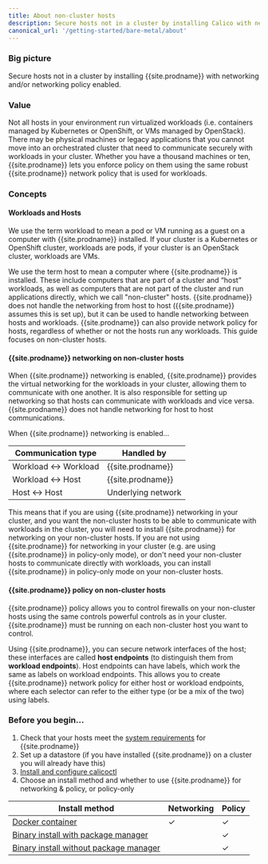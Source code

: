 ```yaml
---
title: About non-cluster hosts
description: Secure hosts not in a cluster by installing Calico with networking and/or networking policy enabled.
canonical_url: '/getting-started/bare-metal/about'
---
```


### Big picture

Secure hosts not in a cluster by installing {{site.prodname}} with networking and/or networking policy enabled.

### Value

Not all hosts in your environment run virtualized workloads (i.e. containers managed by Kubernetes or OpenShift, or VMs managed by OpenStack). There may be physical machines or legacy applications that you cannot move into an orchestrated cluster that need to communicate securely with workloads in your cluster. Whether you have a thousand machines or ten, {{site.prodname}} lets you enforce policy on them using the same robust {{site.prodname}} network policy that is used for workloads. 


### Concepts

#### Workloads and Hosts

We use the term workload to mean a pod or VM running as a guest on a computer with {{site.prodname}} installed. If your cluster is a Kubernetes or OpenShift cluster, workloads are pods, if your cluster is an OpenStack cluster, workloads are VMs. 

We use the term host to mean a computer where {{site.prodname}} is installed. These include computers that are part of a cluster and “host” workloads, as well as computers that are not part of the cluster and run applications directly, which we call "non-cluster" hosts.  {{site.prodname}} does not handle the networking from host to host ({{site.prodname}} assumes this is set up), but it can be used to handle networking between hosts and workloads.  {{site.prodname}} can also provide network policy for hosts, regardless of whether or not the hosts run any workloads.  This guide focuses on non-cluster hosts.

#### {{site.prodname}} networking on non-cluster hosts

When {{site.prodname}} networking is enabled, {{site.prodname}} provides the virtual networking for the workloads in your cluster, allowing them to communicate with one another. It is also responsible for setting up networking so that hosts can communicate with workloads and vice versa.  {{site.prodname}} does not handle networking for host to host communications.

When {{site.prodname}} networking is enabled...

| Communication type   | Handled by         |
|----------------------|--------------------|
| Workload ↔ Workload  | {{site.prodname}}  |
| Workload ↔ Host      | {{site.prodname}}  |
| Host ↔ Host          | Underlying network |

This means that if you are using {{site.prodname}} networking in your cluster, and you want the non-cluster hosts to be able to communicate with workloads in the cluster, you will need to install {{site.prodname}} for networking on your non-cluster hosts.  If you are not using {{site.prodname}} for networking in your cluster (e.g. are using {{site.prodname}} in policy-only mode), or don't need your non-cluster hosts to communicate directly with workloads, you can install {{site.prodname}} in policy-only mode on your non-cluster hosts.

#### {{site.prodname}} policy on non-cluster hosts

{{site.prodname}} policy allows you to control firewalls on your non-cluster hosts using the same controls powerful controls as in your cluster.  {{site.prodname}} must be running on each non-cluster host you want to control.

Using {{site.prodname}}, you can secure network interfaces of the host; these interfaces are called **host endpoints** (to distinguish them from **workload endpoints**). Host endpoints can have labels, which work the same as labels on workload endpoints. This allows you to create {{site.prodname}} network policy for either host or workload endpoints, where each selector can refer to the either type (or be a mix of the two) using labels.


### Before you begin...

1. Check that your hosts meet the [system requirements](./requirements) for {{site.prodname}}
1. Set up a datastore (if you have installed {{site.prodname}} on a cluster you will already have this)
1. [Install and configure calicoctl]({{site.baseurl}}/getting-started/clis/calicoctl/)
1. Choose an install method and whether to use {{site.prodname}} for networking & policy, or policy-only

| Install method                                                       | Networking | Policy |
|----------------------------------------------------------------------|------------|--------|
| [Docker container](./installation/container)                         | ✓          | ✓      |
| [Binary install with package manager](./installation/binary-mgr)     |            | ✓      |
| [Binary install without package manager](./installation/binary)      |            | ✓      |
